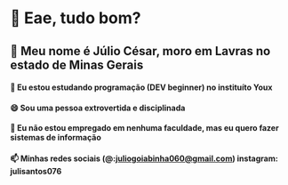# 👋 Eae, tudo bom?   
## 💬 Meu nome é Júlio César, moro em Lavras no estado de Minas Gerais
#### 🌱 Eu estou estudando programação (DEV beginner) no instituíto Youx
#### 😄 Sou uma pessoa extrovertida e disciplinada
#### 🔭 Eu não estou empregado em nenhuma faculdade, mas eu quero fazer sistemas de informação 
#### 📫 Minhas redes sociais (@:juliogoiabinha060@gmail.com) instagram: julisantos076


<!--
**julincesar02/julincesar02** is a ✨ _special_ ✨ repository because its `README.md` (this file) appears on your GitHub profile.

Here are some ideas to get you started:

- 🔭 I’m currently working on ...
-  I’m currently learning ...
- 👯 I’m looking to collaborate on ...
- 🤔 I’m looking for help with ...
- 💬 Ask me about ...
- 📫 How to reach me: ...
- 😄 Pronouns: ...
- ⚡ Fun fact: ...
-->
